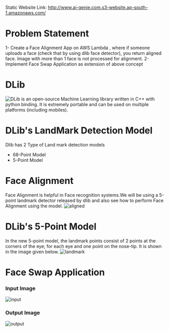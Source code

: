 Static Website Link: http://www.ai-genie.com.s3-website.ap-south-1.amazonaws.com/

# Problem Statement

1- Create a Face Alignment App on AWS Lambda , where if someone uploads a face (check that by using dlib face detector), you return aligned face. Image with more than 1 face is not processed for alignment. 
2- Implement Face Swap Application as extension of above concept

# DLib

![DLib](http://dlib.net/) is an open-source Machine Learning library written in C++ with python binding. It is extremely portable and can be used on multiple platforms (including mobiles).

# DLib's LandMark Detection Model

Dlib has 2 Type of Land mark detection models 
- 68-Point Model
- 5-Point Model

# Face Alignment

Face Alignment is helpful in Face recognition systems.We will be using a 5-point landmark detector released by dlib and also see how to perform Face Alignment using the model.
![aligned]()

# DLib's 5-Point Model

In the new 5-point model, the landmark points consist of 2 points at the corners of the eye; for each eye and one point on the nose-tip. It is shown in the image given below.
![landmark]()

# Face Swap Application

### Input Image
![input]()

### Output Image
![output]()

